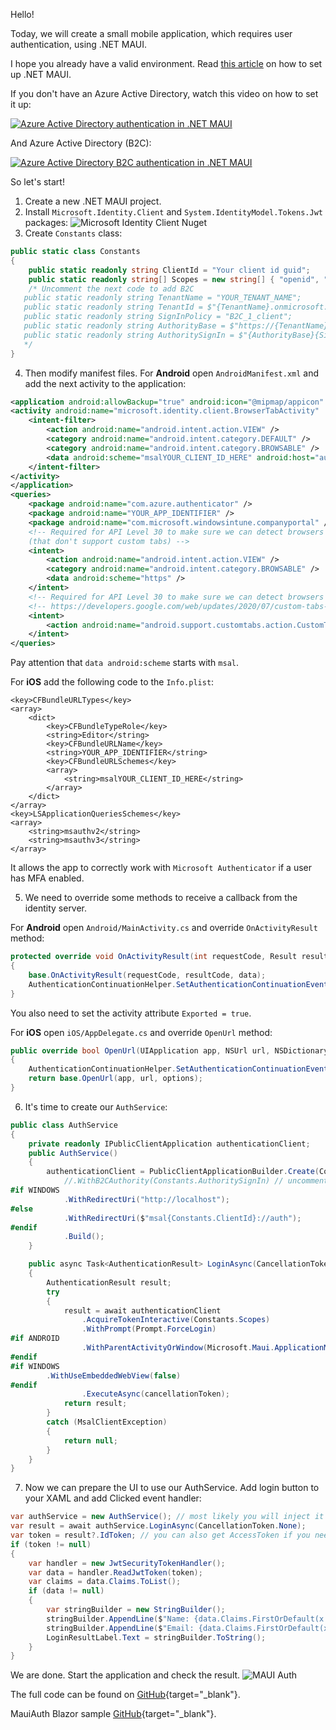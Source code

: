 Hello!

Today, we will create a small mobile application, which requires user authentication, using .NET MAUI.

I hope you already have a valid environment. Read [this article](https://vladislavantonyuk.azurewebsites.net/articles/The-first-project-with-.NET-MAUI) on how to set up .NET MAUI.

If you don't have an Azure Active Directory, watch this video on how to set it up:

[![Azure Active Directory authentication in .NET MAUI](https://img.youtube.com/vi/3RGX5mVRXSs/0.jpg)](https://www.youtube.com/watch?v=3RGX5mVRXSs)
 
And Azure Active Directory (B2C):

[![Azure Active Directory B2C authentication in .NET MAUI](https://img.youtube.com/vi/sTPWF2O456U/0.jpg)](https://www.youtube.com/watch?v=sTPWF2O456U)

So let's start!
1. Create a new .NET MAUI project.
2. Install `Microsoft.Identity.Client` and `System.IdentityModel.Tokens.Jwt` packages:
![Microsoft Identity Client Nuget](https://ik.imagekit.io/VladislavAntonyuk/vladislavantonyuk/articles/13/microsoft-identity-client-nuget.png)
3. Create `Constants` class:
```csharp
public static class Constants
{
    public static readonly string ClientId = "Your client id guid";
    public static readonly string[] Scopes = new string[] { "openid", "offline_access" };
    /* Uncomment the next code to add B2C
   public static readonly string TenantName = "YOUR_TENANT_NAME";
   public static readonly string TenantId = $"{TenantName}.onmicrosoft.com";
   public static readonly string SignInPolicy = "B2C_1_client";
   public static readonly string AuthorityBase = $"https://{TenantName}.b2clogin.com/tfp/{TenantId}/";
   public static readonly string AuthoritySignIn = $"{AuthorityBase}{SignInPolicy}";
   */
}
```
4. Then modify manifest files.
For **Android** open `AndroidManifest.xml` and add the next activity to the application:
```xml
<application android:allowBackup="true" android:icon="@mipmap/appicon" android:roundIcon="@mipmap/appicon_round">
<activity android:name="microsoft.identity.client.BrowserTabActivity"  android:exported="true">
	<intent-filter>
		<action android:name="android.intent.action.VIEW" />
		<category android:name="android.intent.category.DEFAULT" />
		<category android:name="android.intent.category.BROWSABLE" />
		<data android:scheme="msalYOUR_CLIENT_ID_HERE" android:host="auth" />
	</intent-filter>
</activity>
</application>
<queries>
	<package android:name="com.azure.authenticator" />
	<package android:name="YOUR_APP_IDENTIFIER" />
	<package android:name="com.microsoft.windowsintune.companyportal" />
	<!-- Required for API Level 30 to make sure we can detect browsers
    (that don't support custom tabs) -->
	<intent>
		<action android:name="android.intent.action.VIEW" />
		<category android:name="android.intent.category.BROWSABLE" />
		<data android:scheme="https" />
	</intent>
	<!-- Required for API Level 30 to make sure we can detect browsers that support custom tabs -->
	<!-- https://developers.google.com/web/updates/2020/07/custom-tabs-android-11#detecting_browsers_that_support_custom_tabs -->
	<intent>
		<action android:name="android.support.customtabs.action.CustomTabsService" />
	</intent>
</queries>
```
Pay attention that `data android:scheme` starts with `msal`.

For **iOS** add the following code to the `Info.plist`:
```
<key>CFBundleURLTypes</key>
<array>
	<dict>
		<key>CFBundleTypeRole</key>
		<string>Editor</string>
		<key>CFBundleURLName</key>
		<string>YOUR_APP_IDENTIFIER</string>
		<key>CFBundleURLSchemes</key>
		<array>
			<string>msalYOUR_CLIENT_ID_HERE</string>
		</array>
	</dict>
</array>
<key>LSApplicationQueriesSchemes</key>
<array>
	<string>msauthv2</string>
	<string>msauthv3</string>
</array>
```
It allows the app to correctly work with `Microsoft Authenticator` if a user has MFA enabled.

5. We need to override some methods to receive a callback from the identity server.

For **Android** open `Android/MainActivity.cs` and override `OnActivityResult` method:
```csharp
protected override void OnActivityResult(int requestCode, Result resultCode, Intent? data)
{
    base.OnActivityResult(requestCode, resultCode, data);
    AuthenticationContinuationHelper.SetAuthenticationContinuationEventArgs(requestCode, resultCode, data);
}
```
You also need to set the activity attribute `Exported = true`.

For **iOS** open `iOS/AppDelegate.cs` and override `OpenUrl` method:
```csharp
public override bool OpenUrl(UIApplication app, NSUrl url, NSDictionary options)
{
    AuthenticationContinuationHelper.SetAuthenticationContinuationEventArgs(url);
    return base.OpenUrl(app, url, options);
}
```

6. It's time to create our `AuthService`:
```csharp
public class AuthService
{
    private readonly IPublicClientApplication authenticationClient;
    public AuthService()
    {
        authenticationClient = PublicClientApplicationBuilder.Create(Constants.ClientId)
            //.WithB2CAuthority(Constants.AuthoritySignIn) // uncomment to support B2C
#if WINDOWS
            .WithRedirectUri("http://localhost");
#else
            .WithRedirectUri($"msal{Constants.ClientId}://auth");
#endif
            .Build();
    }

    public async Task<AuthenticationResult> LoginAsync(CancellationToken cancellationToken)
    {
        AuthenticationResult result;
        try
        {
            result = await authenticationClient
                .AcquireTokenInteractive(Constants.Scopes)
                .WithPrompt(Prompt.ForceLogin)
#if ANDROID
                .WithParentActivityOrWindow(Microsoft.Maui.ApplicationModel.Platform.CurrentActivity)
#endif
#if WINDOWS
		.WithUseEmbeddedWebView(false)				
#endif
                .ExecuteAsync(cancellationToken);
            return result;
        }
        catch (MsalClientException)
        {
            return null;
        }
    }
}
```

7. Now we can prepare the UI to use our AuthService.
Add login button to your XAML and add Clicked event handler:
```csharp
var authService = new AuthService(); // most likely you will inject it in the constructor, but for simplicity let's initialize it here
var result = await authService.LoginAsync(CancellationToken.None);
var token = result?.IdToken; // you can also get AccessToken if you need it
if (token != null)
{
	var handler = new JwtSecurityTokenHandler();
	var data = handler.ReadJwtToken(token);
	var claims = data.Claims.ToList();
	if (data != null)
	{
		var stringBuilder = new StringBuilder();
		stringBuilder.AppendLine($"Name: {data.Claims.FirstOrDefault(x => x.Type.Equals("name"))?.Value}");
		stringBuilder.AppendLine($"Email: {data.Claims.FirstOrDefault(x => x.Type.Equals("preferred_username"))?.Value}");
		LoginResultLabel.Text = stringBuilder.ToString();
	}
}
```

We are done. Start the application and check the result.
![MAUI Auth](https://ik.imagekit.io/VladislavAntonyuk/vladislavantonyuk/articles/13/maui-auth.gif)

The full code can be found on [GitHub](https://github.com/VladislavAntonyuk/MauiSamples/tree/main/Auth/MauiAuth){target="_blank"}.

MauiAuth Blazor sample [GitHub](https://github.com/VladislavAntonyuk/MauiSamples/tree/main/Auth/MauiAuthBlazor){target="_blank"}.